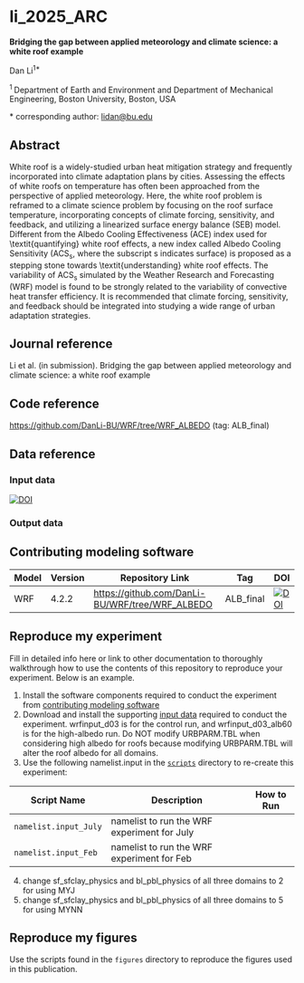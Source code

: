 <!--[![DOI](https://zenodo.org/badge/265254045.svg)](https://zenodo.org/doi/10.5281/zenodo.10442485)-->

<!-- Get rid of the metarepo instructions (the two sections below this) once you're done. -->
<!-- Get rid of the metarepo instructions (the two sections above this) once you're done. -->

# li_2025_ARC

**Bridging the gap between applied meteorology and climate science: a white roof example**

Dan Li<sup>1\*</sup>

<sup>1 </sup> Department of Earth and Environment and Department of Mechanical Engineering, Boston University, Boston, USA


\* corresponding author:  lidan@bu.edu

## Abstract
White roof is a widely-studied urban heat mitigation strategy and frequently incorporated into climate adaptation plans by cities.
Assessing the effects of white roofs on temperature has often been approached from the perspective of applied meteorology.
Here, the white roof problem is reframed to a climate science problem by focusing on the roof surface temperature, incorporating concepts of climate forcing, sensitivity, and feedback, and utilizing a linearized surface energy balance (SEB) model.
Different from the Albedo Cooling Effectiveness (ACE) index used for \textit{quantifying} white roof effects, a new index called Albedo Cooling Sensitivity ($\mathrm{ACS_s}$, where the subscript s indicates surface) is proposed as a stepping stone towards
\textit{understanding} white roof effects. The variability of $\mathrm{ACS_s}$ simulated by the Weather Research and Forecasting (WRF) model is found to be strongly related to the variability of convective heat transfer efficiency.
It is recommended that climate forcing, sensitivity, and feedback should be integrated into studying a wide range of urban adaptation strategies.


## Journal reference
Li et al. (in submission). Bridging the gap between applied meteorology and climate science: a white roof example

## Code reference

https://github.com/DanLi-BU/WRF/tree/WRF_ALBEDO (tag: ALB_final)

## Data reference

### Input data

[![DOI](https://zenodo.org/badge/DOI/10.5281/zenodo.14624322.svg)](https://doi.org/10.5281/zenodo.14624322)

### Output data


## Contributing modeling software
| Model | Version | Repository Link | Tag | DOI |
|-------|---------|-----------------|-----|-----|
| WRF | 4.2.2 | https://github.com/DanLi-BU/WRF/tree/WRF_ALBEDO | ALB_final | [![DOI](https://zenodo.org/badge/DOI/10.5281/zenodo.14611848.svg)](https://doi.org/10.5281/zenodo.14611848)


## Reproduce my experiment
Fill in detailed info here or link to other documentation to thoroughly walkthrough how to use the contents of this repository to reproduce your experiment. Below is an example.

1. Install the software components required to conduct the experiment from [contributing modeling software](#contributing-modeling-software)
2. Download and install the supporting [input data](#input-data) required to conduct the experiment.
wrfinput_d03 is for the control run, and wrfinput_d03_alb60 is for the high-albedo run.
Do NOT modify URBPARM.TBL when considering high albedo for roofs because modifying URBPARM.TBL will alter the roof albedo for all domains.
3. Use the following namelist.input in the [`scripts`](./scripts) directory to re-create this experiment:

| Script Name | Description | How to Run |
| --- | --- | --- |
| `namelist.input_July` | namelist to run the WRF experiment for July |  |
| `namelist.input_Feb` | namelist to run the WRF experiment for Feb |  |

4. change sf_sfclay_physics and bl_pbl_physics of all three domains to 2 for using MYJ
5. change sf_sfclay_physics and bl_pbl_physics of all three domains to 5 for using MYNN

## Reproduce my figures
Use the scripts found in the `figures` directory to reproduce the figures used in this publication.
